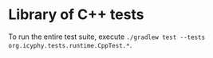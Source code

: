 # Library of C++ tests
To run the entire test suite, execute `./gradlew test --tests org.icyphy.tests.runtime.CppTest.*`.
